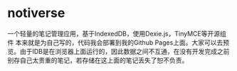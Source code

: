 # notiverse
一个轻量的笔记管理应用，基于IndexedDB，使用Dexie.js，TinyMCE等开源组件
本来就是为自己写的，代码我会部署到我的Github Pages上面。大家可以去预览。由于IDB是在浏览器上面运行的，因此数据之间不互通，在没有开发完成之前别存自己太贵重的笔记，若存储在这上面的笔记丢失了恕不负责。